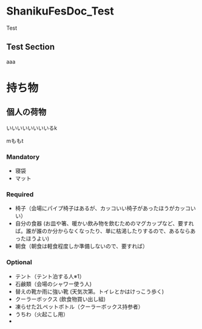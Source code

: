 # ShanikuFesDoc_Test

Test

## Test Section

aaa


# 持ち物

## 個人の荷物
いいいいいいいいるk

mももt




### Mandatory
- 寝袋
- マット

### Required
- 椅子（会場にパイプ椅子はあるが、カッコいい椅子があったほうがカッコいい）
- 自分の食器 (お皿や箸、暖かい飲み物を飲むためのマグカップなど、要すれば。誰が誰のか分からなくなったり、単に枯渇したりするので、あるならあったほうよい)
- 朝食（朝食は軽食程度しか準備しないので、要すれば）

### Optional  
- テント（テント泊する人※1）
- 石鹸類（会場のシャワー使う人)
- 替えの靴か雨に強い靴 (天気次第。トイレとかはけっこう歩く)
- クーラーボックス (飲食物買い出し組)
- 凍らせた2Lペットボトル（クーラーボックス持参者）
- うちわ（火起こし用）
-

## 
